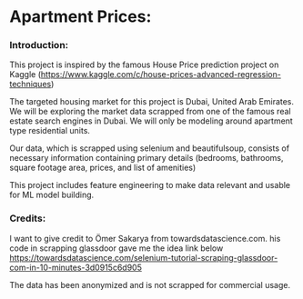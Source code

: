 # Apartment Prices:

### Introduction:
This project is inspired by the famous House Price prediction project on Kaggle (https://www.kaggle.com/c/house-prices-advanced-regression-techniques) 

The targeted housing market for this project is Dubai, United Arab Emirates. We will be exploring the market data scrapped from one of the famous real estate search engines in Dubai. We will only be modeling around apartment type residential units.

Our data, which is scrapped using selenium and beautifulsoup, consists of necessary information containing primary details (bedrooms, bathrooms, square footage area, prices, and list of amenities)

This project includes feature engineering to make data relevant and usable for ML model building.

### Credits:
I want to give credit to Ömer Sakarya from towardsdatascience.com. his code in scrapping glassdoor gave me the idea link below
https://towardsdatascience.com/selenium-tutorial-scraping-glassdoor-com-in-10-minutes-3d0915c6d905

The data has been anonymized and is not scrapped for commercial usage.
